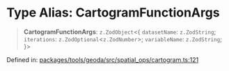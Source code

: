 # Type Alias: CartogramFunctionArgs

> **CartogramFunctionArgs**: `z.ZodObject`\<\{ `datasetName`: `z.ZodString`; `iterations`: `z.ZodOptional`\<`z.ZodNumber`\>; `variableName`: `z.ZodString`; \}\>

Defined in: [packages/tools/geoda/src/spatial\_ops/cartogram.ts:121](https://github.com/GeoDaCenter/openassistant/blob/0f7bf760e453a1735df9463dc799b04ee2f630fd/packages/tools/geoda/src/spatial_ops/cartogram.ts#L121)
